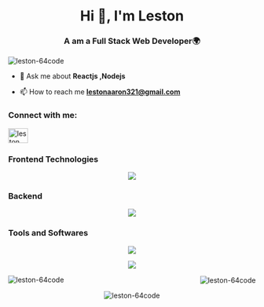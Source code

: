 <h1 align="center">Hi 👋, I'm Leston</h1>
<h3 align="center">A am a Full Stack Web Developer🌍</h3>

<p align="left"> <img src="https://komarev.com/ghpvc/?username=leston-64code&label=Profile%20views&color=0e75b6&style=flat" alt="leston-64code" /> </p>

- 💬 Ask me about **Reactjs ,Nodejs**

- 📫 How to reach me **lestonaaron321@gmail.com**

<h3 align="left">Connect with me:</h3>
<p align="left">
<a href="https://instagram.com/leston_200" target="blank"><img align="center" src="https://raw.githubusercontent.com/rahuldkjain/github-profile-readme-generator/master/src/images/icons/Social/instagram.svg" alt="leston_200" height="30" width="40" /></a>
</p>


<h3 align="left">Frontend Technologies</h3>
<p align="center">
  <a href="https://skillicons.dev">
    <img src="https://skillicons.dev/icons?i=react,html,css,tailwindcss,bootstrap,redux,webpack&perline=10&theme=dark" />
    
  </a>
</p>

<h3 align="left">Backend</h3>
<p align="center">
  <a href="https://skillicons.dev">
    <img src="https://skillicons.dev/icons?i=nodejs,express,js,mongodb,redis&perline=10&theme=dark" />
    
  </a>
</p>

<h3 align="left">Tools and Softwares</h3>
<p align="center">
  <a href="https://skillicons.dev">
    <img src="https://skillicons.dev/icons?i=aws,nginx,regex,vscode,md,netlify,figma,github,git,gitlab&perline=10&theme=dark" />
    
  </a>
</p>

<p align="center">
  <a href="https://skillicons.dev">
    <img src="https://skillicons.dev/icons?i=,postman,java,idea,heroku,vim,arduino&perline=10&theme=dark" />
    
  </a>
</p>




<p>
  <img align="left" src="https://github-readme-stats.vercel.app/api/top-langs?username=leston-64code&show_icons=true&locale=en&layout=compact&theme=vue-dark&hide_border=true" alt="leston-64code" />
</p>

<p align="right">&nbsp;<img align="center" src="https://github-readme-stats.vercel.app/api?username=leston-64code&show_icons=true&locale=en&theme=vue-dark&hide_border=true&hide=issues&text_bold=false" alt="leston-64code" /></p>


<p align="center"><img align="center" src="https://github-readme-streak-stats.herokuapp.com/?user=leston-64code&theme=vue-dark&hide_border=true" alt="leston-64code" /></p>
